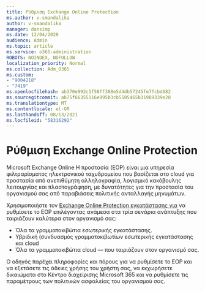 ```yaml
---
title: Ρύθμιση Exchange Online Protection
ms.author: v-smandalika
author: v-smandalika
manager: dansimp
ms.date: 12/04/2020
audience: Admin
ms.topic: article
ms.service: o365-administration
ROBOTS: NOINDEX, NOFOLLOW
localization_priority: Normal
ms.collection: Adm_O365
ms.custom:
- "9004218"
- "7419"
ms.openlocfilehash: ab370e992c1f58ff388e5d4db57245fe7fcbd682
ms.sourcegitcommit: ab75f66355116e995b3cb5505465b31989339e28
ms.translationtype: MT
ms.contentlocale: el-GR
ms.lasthandoff: 08/13/2021
ms.locfileid: "58316292"
---
```

# <a name="set-up-exchange-online-protection"></a>Ρύθμιση Exchange Online Protection

Microsoft Exchange Online Η προστασία (EOP) είναι μια υπηρεσία φιλτραρίσματος ηλεκτρονικού ταχυδρομείου που βασίζεται στο cloud για προστασία από ανεπιθύμητη αλληλογραφία, λογισμικό κακόβουλης λειτουργίας και πλαστογράφηση, με δυνατότητες για την προστασία του οργανισμού σας από παραβιάσεις πολιτικής ανταλλαγής μηνυμάτων.

Χρησιμοποιήστε τον [Exchange Online Protection εγκατάστασης για](https://admin.microsoft.com/adminportal/home?#/modernonboarding/setupexchangeonlineprotection) να ρυθμίσετε το EOP επιλέγοντας ανάμεσα στα τρία σενάρια ανάπτυξης που ταιριάζουν καλύτερα στον οργανισμό σας:

- Όλα τα γραμματοκιβώτια εσωτερικής εγκατάστασης.
- Υβριδική (συνδυασμός γραμματοκιβωτίων εσωτερικής εγκατάστασης και cloud
- Όλα τα γραμματοκιβώτια cloud — που ταιριάζουν στον οργανισμό σας.

Ο οδηγός παρέχει πληροφορίες και πόρους για να ρυθμίσετε το EOP και να εξετάσετε τις άδειες χρήσης του χρήστη σας, να εκχωρήσετε δικαιώματα στο Κέντρο διαχείρισης Microsoft 365 και να ρυθμίσετε τις παραμέτρους των πολιτικών ασφαλείας του οργανισμού σας.
